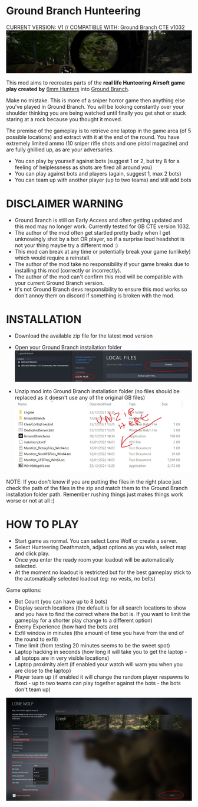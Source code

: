 # Ground Branch Hunteering

CURRENT VERSION: V1    //    COMPATIBLE WITH: Ground Branch CTE v1032
![Alt text](images/gb_hunteeringlogo.jpg?raw=true "hunteering")

This mod aims to recreates parts of the **real life Hunteering Airsoft game play created by** [6mm Hunters](https://www.youtube.com/channel/UC8fCbqHHeikMv2nwcWNJLVQ) into [Ground Branch](https://store.steampowered.com/app/16900/GROUND_BRANCH).

Make no mistake. This is more of a sniper horror game then anything else you've played in Ground Branch.
You will be looking constantly over your shoulder thinking you are being watched until finally you get shot or stuck staring at a rock because you thought it moved.

The premise of the gameplay is to retrieve one laptop in the game area (of 5 possible locations) and extract with it at the end of the round.
You have extremely limited ammo (10 sniper rifle shots and one pistol magazine) and are fully ghillied up, as are your adversaries.

- You can play by yourself against bots (suggest 1 or 2, but try 8 for a feeling of helplessness as shots are fired all around you)
- You can play against bots and players (again, suggest 1, max 2 bots)
- You can team up with another player (up to two teams) and still add bots

# DISCLAIMER WARNING
- Ground Branch is still on Early Access and often getting updated and this mod may no longer work. Currently tested for GB CTE version 1032.
- The author of the mod often get startled pretty badly when I get unknowingly shot by a bot OR player, so if a surprise loud headshot is not your thing maybe try a different mod :)
- This mod can break at any time or potentially break your game (unlikely) which would require a reinstall.
- The author of the mod take no responsibility if your game breaks due to installing this mod (correctly or incorrectly).
- The author of the mod can't confirm this mod will be compatible with your current Ground Branch version.
- It's not Ground Branch devs responsibility to ensure this mod works so don't annoy them on discord if something is broken with the mod.


# INSTALLATION

- Download the available zip file for the latest mod version
- Open your Ground Branch installation folder
![Alt text](images/gb_folder.JPG?raw=true "hunteering")

- Unzip mod into Ground Branch installation folder (no files should be replaced as it doesn't use any of the original GB files)
![Alt text](images/gb_unzip.JPG?raw=true "hunteering")

NOTE: If you don't know if you are putting the files in the right place just check the path of the files in the zip and match them to the Ground Branch installation folder path. Remember rushing things just makes things work worse or not at all :)


# HOW TO PLAY

- Start game as normal. You can select Lone Wolf or create a server.
- Select Hunteering Deathmatch, adjust options as you wish, select map and click play.
- Once you enter the ready room your loadout will be automatically selected. 
- At the moment no loadout is restricted but for the best gameplay stick to the automatically selected loadout (eg: no vests, no belts)

Game options:
- Bot Count (you can have up to 8 bots)
- Display search locations (the default is for all search locations to show and you have to find the correct where the bot is. If you want to limit the gameplay for a shorter play change to a different option)
- Enemy Experience (how hard the bots are)
- Exfil window in minutes (the amount of time you have from the end of the round to exfil)
- Time limit (from testing 20 minutes seems to be the sweet spot)
- Laptop hacking in seconds (how long it will take you to get the laptop - all laptops are in very visible locations)
- Laptop proximity alert (if enabled your watch will warn you when you are close to the laptop)
- Player team up (if enabled it will change the random player respawns to fixed - up to two teams can play together against the bots - the bots don't team up)

![Alt text](images/gb_hunteering.JPG?raw=true "hunteering")
